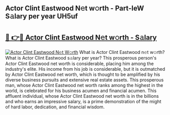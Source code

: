 ## Actor Clint Eastwood N𝚎t w𝚘rth - Part-IeW S𝚊lary per year UH5uf

# <h2><a href="http://gc1fc5z.nevu.top/?p=Actor+Clint+Eastwood">🔗 👉🔴 Actor Clint Eastwood N𝚎t w𝚘rth - S𝚊lary</a></h2>

[![Actor Clint Eastwood N𝚎t W𝚘rth](https://i.imgur.com/Oavwk0R.jpeg)](http://gc1fc5z.nevu.top/?p=Actor+Clint+Eastwood)
What is Actor Clint Eastwood n𝚎t w𝚘rth? What is Actor Clint Eastwood s𝚊lary per year?
This prosperous person's Actor Clint Eastwood net worth is considerable, placing him among the industry's elite. His income from his job is considerable, but it is outmatched by Actor Clint Eastwood net worth, which is thought to be amplified by his diverse business pursuits and extensive real estate assets. This prosperous man, whose Actor Clint Eastwood net worth ranks among the highest in the world, is celebrated for his business acumen and financial acumen. This affluent individual, whose Actor Clint Eastwood net worth is in the billions and who earns an impressive salary, is a prime demonstration of the might of hard labor, dedication, and financial wisdom.
